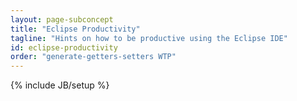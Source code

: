 ```yaml
---
layout: page-subconcept
title: "Eclipse Productivity"
tagline: "Hints on how to be productive using the Eclipse IDE"
id: eclipse-productivity
order: "generate-getters-setters WTP"
---
```

{% include JB/setup %}
